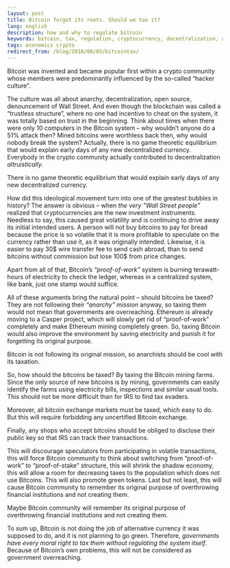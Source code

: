 ```yaml
---
layout: post
title: Bitcoin forgot its roots. Should we tax it?
lang: english
description: how and why to regulate bitcoin
keywords: bitcoin, tax, regulation, cryptocurrency, decentralization, anarchy
tags: economics crypto
redirect_from: /blog/2018/08/03/bitcointax/
---
```


Bitcoin was invented and became popular first within a crypto community whose members were predominantly influenced by the so-called “hacker culture”.  

The culture was all about anarchy, decentralization, open source, denouncement of Wall Street. And even though the blockchain was called a “trustless structure”, where no one had incentive to cheat on the system, it was totally based on trust in the beginning. Think about times when there were only 10 computers in the Bitcoin system – why wouldn’t anyone do a 51% attack then? Mined bitcoins were worthless back then, why would nobody break the system? Actually, there is no game theoretic equilibrium that would explain early days of any new decentralized currency. Everybody in the crypto community actually contributed to decentralization _altruistically_. 

<div class="highlighted">There is no game theoretic equilibrium that would explain early days of any new decentralized currency.</div>

How did this ideological movement turn into one of the greatest bubbles in history? The answer is obvious – when _the very "Wall Street people”_ realized that cryptocurrencies are the new investment instruments. Needless to say, this caused great volatility and is continuing to drive away its initial intended users. A person will not buy bitcoins to pay for bread because the price is so volatile that it is more profitable to speculate on the currency rather than use it, as it was originally intended. Likewise, it is easier to pay 30$ wire transfer fee to send cash abroad, than to send bitcoins without commission but lose 100$ from price changes.  

Apart from all of that, Bitcoin’s _“proof-of-work”_ system is burning terawatt-hours of electricity to check the ledger, whereas in a centralized system, like bank, just one stamp would suffice.  

All of these arguments bring the natural point – should bitcoins be taxed? They are not following their _“anarchy” mission_ anyway, so taxing them would not mean that governments are overreaching. Ethereum is already moving to a Casper project, which will slowly get rid of “proof-of-work” completely and make Ethereum mining completely green. So, taxing Bitcoin would also improve the environment by saving electricity and punish it for forgetting its original purpose.  

<div class="highlighted">Bitcoin is not following its original mission, so anarchists should be cool with its taxation.</div>

So, how should the bitcoins be taxed? By taxing the Bitcoin mining farms. Since the only source of new bitcoins is by mining, governments can easily identify the farms using electricity bills, inspections and similar usual tools. This should not be more difficult than for IRS to find tax evaders.  

Moreover, all bitcoin exchange markets must be taxed, which easy to do. But this will require forbidding any uncertified Bitcoin exchange.  

Finally, any shops who accept bitcoins should be obliged to disclose their public key so that IRS can track their transactions.  

This will discourage speculators from participating in volatile transactions, this will force Bitcoin community to think about switching from “proof-of-work” to “proof-of-stake” structure, this will shrink the shadow economy, this will allow a room for decreasing taxes to the population which does not use Bitcoins. This will also promote green tokens. Last but not least, this will cause Bitcoin community to remember its original purpose of overthrowing financial institutions and not creating them.

<div class="highlighted">Maybe Bitcoin community will remember its original purpose of overthrowing financial institutions and not creating them.</div> 

To sum up, Bitcoin is not doing the job of alternative currency it was supposed to do, and it is not planning to go green. Therefore, _governments have every moral right to tax them without regulating the system itself_. Because of Bitcoin’s own problems, this will not be considered as government overreaching.

